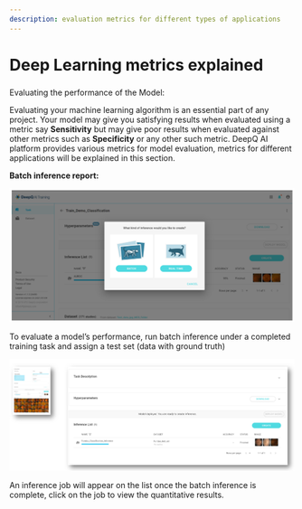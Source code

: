 ```yaml
---
description: evaluation metrics for different types of applications
---
```


# Deep Learning metrics explained

### 
Evaluating the performance of the Model:

Evaluating your machine learning algorithm is an essential part of any project. Your model may give you satisfying results when evaluated using a metric say **Sensitivity** but may give poor results when evaluated against other metrics such as **Specificity** or any other such metric. DeepQ AI platform provides various metrics for model evaluation, metrics for different applications will be explained in this section.


**Batch inference report:**

![](../../.gitbook/assets/image%20%2832%29.png)

To evaluate a model’s performance, run batch inference under a completed training task and assign a test set \(data with ground truth\)

![](../../.gitbook/assets/image%20%28196%29.png)

An inference job will appear on the list once the batch inference is complete, click on the job to view the quantitative results.





